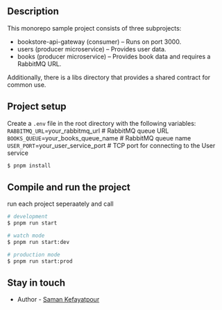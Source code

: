 ## Description
This monorepo sample project consists of three subprojects:
- bookstore-api-gateway (consumer) – Runs on port 3000.
- users (producer microservice) – Provides user data.
- books (producer microservice) – Provides book data and requires a RabbitMQ URL.

Additionally, there is a libs directory that provides a shared contract for common use.

## Project setup
Create a `.env` file in the root directory with the following variables:
`RABBITMQ_URL`=your_rabbitmq_url  # RabbitMQ queue URL  
`BOOKS_QUEUE`=your_books_queue_name  # RabbitMQ queue name  
`USER_PORT`=your_user_service_port  # TCP port for connecting to the User service  

```bash
$ pnpm install
```

## Compile and run the project
run each project seperaately and call 

```bash
# development
$ pnpm run start

# watch mode
$ pnpm run start:dev

# production mode
$ pnpm run start:prod
```


## Stay in touch
- Author - [Saman Kefayatpour](https://www.linkedin.com/in/samankefayatpour/)

